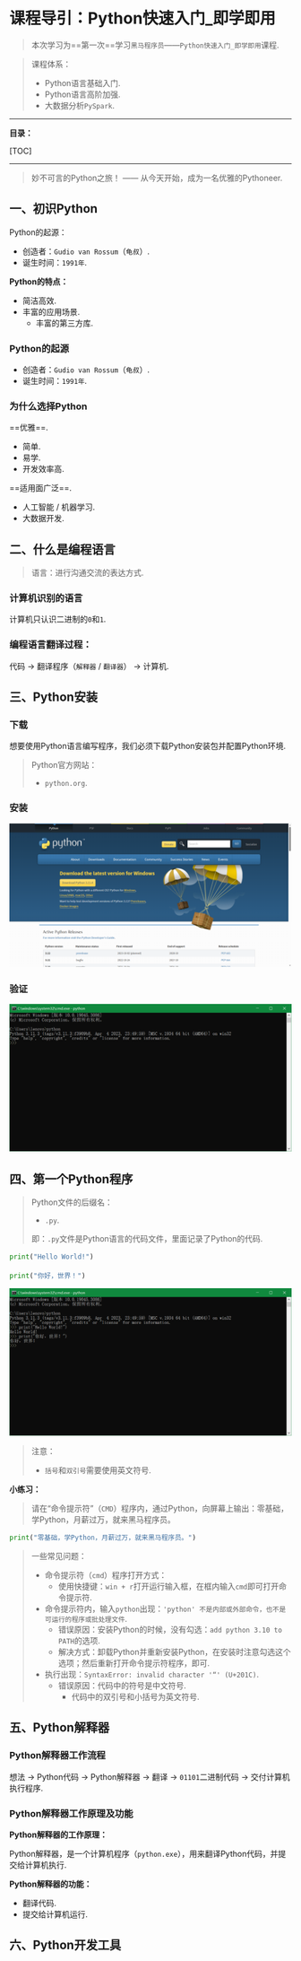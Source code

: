 # 课程导引：Python快速入门_即学即用

> 本次学习为==第一次==学习`黑马程序员`——`Python快速入门_即学即用`课程.

> 课程体系：
> * Python语言基础入门.
> * Python语言高阶加强.
> * 大数据分析`PySpark`.

---

**目录：**

[TOC]

---

> 妙不可言的Python之旅！
>   —— 从今天开始，成为一名优雅的Pythoneer.

## 一、初识Python

Python的起源：

* 创造者：`Gudio van Rossum`（`龟叔`）.
* 诞生时间：`1991年`.

**Python的特点：**

* 简洁高效.
* 丰富的应用场景.
  * 丰富的第三方库.

### Python的起源

* 创造者：`Gudio van Rossum`（`龟叔`）.
* 诞生时间：`1991年`.

### 为什么选择Python

==优雅==.

* 简单.
* 易学.
* 开发效率高.

==适用面广泛==.

* 人工智能 / 机器学习.
* 大数据开发.

## 二、什么是编程语言

> 语言：进行沟通交流的表达方式.

### 计算机识别的语言

计算机只认识二进制的`0`和`1`.

### 编程语言翻译过程：

代码 -> 翻译程序（`解释器` / `翻译器`） -> 计算机.

## 三、Python安装

### 下载

想要使用Python语言编写程序，我们必须下载Python安装包并配置Python环境.

> Python官方网站：
> * `python.org`.

### 安装

![在Python官方网站上进行Python的安装](./assets/20230706203635.png)

### 验证

![Python安装的验证结果](./assets/20230706203424.png)

## 四、第一个Python程序

> Python文件的后缀名：
> 
> * `.py`.
> 
> 即：`.py`文件是Python语言的代码文件，里面记录了Python的代码.

``` Python
print("Hello World!")

print("你好，世界！")
```

![第一个Python程序的执行结果](20230706205701.png)

> 注意：
> * `括号`和`双引号`需要使用英文符号.

**小练习：**

> 请在“命令提示符”（`CMD`）程序内，通过Python，向屏幕上输出：零基础，学Python，月薪过万，就来黑马程序员。

``` Python
print("零基础，学Python，月薪过万，就来黑马程序员。")
```

> 一些常见问题：
> * 命令提示符（`cmd`）程序打开方式：
>   * 使用快捷键：`win + r`打开运行输入框，在框内输入`cmd`即可打开命令提示符.
> * 命令提示符内，输入`python`出现：`'python' 不是内部或外部命令，也不是可运行的程序或批处理文件`.
>   * 错误原因：安装Python的时候，没有勾选：`add python 3.10 to PATH`的选项.
>   * 解决方式：卸载Python并重新安装Python，在安装时注意勾选这个选项；然后重新打开命令提示符程序，即可.
> * 执行出现：`SyntaxError: invalid character '“' (U+201C)`.
>   * 错误原因：代码中的符号是中文符号.
>       * 代码中的双引号和小括号为英文符号.

## 五、Python解释器

### Python解释器工作流程

想法 -> Python代码 -> Python解释器 -> 翻译 -> `01101`二进制代码 -> 交付计算机执行程序.

### Python解释器工作原理及功能

**Python解释器的工作原理：**

Python解释器，是一个计算机程序（`python.exe`），用来翻译Python代码，并提交给计算机执行.

**Python解释器的功能：**

* 翻译代码.
* 提交给计算机运行.

## 六、Python开发工具

